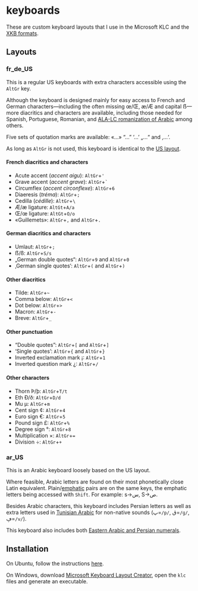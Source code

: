 # keyboards
These are custom keyboard layouts that I use in the Microsoft KLC and the [XKB formats](https://en.wikipedia.org/wiki/X_keyboard_extension).

## Layouts

### fr_de_US
This is a regular US keyboards with extra characters accessible using the `AltGr` key.

Although the keyboard is designed mainly for easy access to French and German characters&mdash;including the often missing œ/Œ, æ/Æ and capital ẞ&mdash;more diacritics and characters are available, including those needed for Spanish, Portuguese, Romanian, and [ALA-LC romanization of Arabic](https://en.wikipedia.org/wiki/Romanization_of_Arabic#Comparison_table) among others.

Five sets of quotation marks are available: «…» “…” ‘…’ „…“ and ‚…‘.

As long as `AltGr` is not used, this keyboard is identical to the [US layout](https://en.wikipedia.org/wiki/QWERTY#United_States).

#### French diacritics and characters

* Acute accent (_accent aigu_): `AltGr`+`'`
* Grave accent (_accent grave_): `AltGr`+`` ` ``
* Circumflex (_accent circonflexe_): `AltGr`+`6`
* Diaeresis (_tréma_): `AltGr`+`;`
* Cedilla (_cédille_): `AltGr`+`\`
* Æ/æ ligature: `AltGt`+`A/a`
* Œ/œ ligature: `AltGt`+`O/o`
* «Guillemets»: `AltGr`+`,` and `AltGr`+`.`

#### German diacritics and characters

* Umlaut: `AltGr`+`;`
* ẞ/ß: `AltGr`+`S/s`
* „German double quotes“: `AltGr`+`9` and `AltGr`+`0`
* ‚German single quotes‘: `AltGr`+`(` and `AltGr`+`)`

#### Other diacritics

* Tilde: `AltGr`+`~`
* Comma below: `AltGr`+`<`
* Dot below: `AltGr`+`>`
* Macron: `AltGr`+`-`
* Breve: `AltGr`+`_`

#### Other punctuation

* “Double quotes”: `AltGr`+`[` and `AltGr`+`]`
* ‘Single quotes’: `AltGr`+`{` and `AltGr`+`}`
* Inverted exclamation mark ¡: `AltGr`+`1`
* Inverted question mark ¿: `AltGr`+`/`

#### Other characters

* Thorn Þ/þ: `AltGr`+`T/t`
* Eth Ð/ð: `AltGr`+`D/d`
* Mu µ: `AltGr`+`m`
* Cent sign ¢: `AltGr`+`4`
* Euro sign €: `AltGr`+`5`
* Pound sign £: `AltGr`+`%`
* Degree sign °: `AltGr`+`8`
* Multiplication ×: `AltGr`+`=`
* Division ÷: `AltGr`+`+`

### ar_US
This is an Arabic keyboard loosely based on the US layout.

Where feasible, Arabic letters are found on their most phonetically close Latin equivalent. Plain/[emphatic](https://en.wikipedia.org/wiki/Emphatic_consonant) pairs are on the same keys, the emphatic letters being accessed with `Shift`. For example: s→س, S→ص.

Besides Arabic characters, this keyboard includes Persian letters as well as extra letters used in [Tunisian Arabic](https://en.wikipedia.org/wiki/Tunisian_Arabic#Arabic_script) for non-native sounds (پ=`/p/`, ڨ=`/ɡ/`, ڥ=`/v/`).

This keyboard also includes both [Eastern Arabic and Persian numerals](https://en.wikipedia.org/wiki/Eastern_Arabic_numerals).

## Installation
On Ubuntu, follow the instructions [here](https://help.ubuntu.com/community/Custom%20keyboard%20layout%20definitions).

On Windows, download [Microsoft Keyboard Layout Creator](https://www.microsoft.com/en-us/download/details.aspx?id=22339), open the `klc` files and generate an executable.
